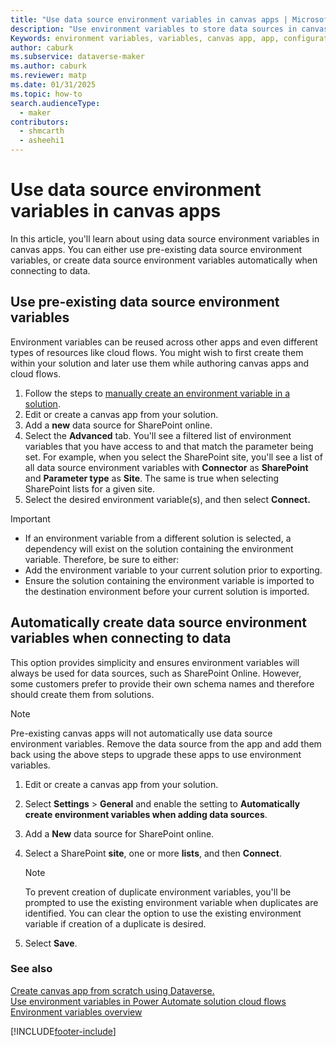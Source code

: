 ```yaml
---
title: "Use data source environment variables in canvas apps | MicrosoftDocs"
description: "Use environment variables to store data sources in canvas apps."
Keywords: environment variables, variables, canvas app, app, configuration data
author: caburk
ms.subservice: dataverse-maker
ms.author: caburk
ms.reviewer: matp
ms.date: 01/31/2025
ms.topic: how-to
search.audienceType: 
  - maker
contributors:
  - shmcarth
  - asheehi1
---
```

# Use data source environment variables in canvas apps

In this article, you'll learn about using data source environment variables in canvas apps. You can either use pre-existing data source environment variables, or create data source environment variables automatically when connecting to data.

## Use pre-existing data source environment variables

Environment variables can be reused across other apps and even different types of resources like cloud flows. You might wish to first create them within your solution and later use them while authoring canvas apps and cloud flows.

1. Follow the steps to [manually create an environment variable in a solution](EnvironmentVariables.md#manually-create-an-environment-variable-in-a-solution).
1. Edit or create a canvas app from your solution.
1. Add a **new** data source for SharePoint online.
1. Select the **Advanced** tab. You'll see a filtered list of environment variables that you have access to and that match the parameter being set. For example, when you select the SharePoint site, you'll see a list of all data source environment variables with **Connector** as **SharePoint** and **Parameter type** as **Site**. The same is true when selecting SharePoint lists for a given site. 
1. Select the desired environment variable(s), and then select **Connect.**

> [!IMPORTANT]
>
> - If an environment variable from a different solution is selected, a dependency will exist on the solution containing the environment variable. Therefore, be sure to either: 
> - Add the environment variable to your current solution prior to exporting. 
> - Ensure the solution containing the environment variable is imported to the destination environment before your current solution is imported.

## Automatically create data source environment variables when connecting to data

This option provides simplicity and ensures environment variables will always be used for data sources, such as SharePoint Online. However, some customers prefer to provide their own schema names and therefore should create them from solutions.

> [!NOTE]
> Pre-existing canvas apps will not automatically use data source environment variables. Remove the data source from the app and add them back using the above steps to upgrade these apps to use environment variables. 

1. Edit or create a canvas app from your solution.
1. Select **Settings** > **General** and enable the setting to **Automatically create environment variables when adding data sources**.
1. Add a **New** data source for SharePoint online.
1. Select a SharePoint **site**, one or more **lists**, and then **Connect**.

    > [!NOTE]
    > To prevent creation of duplicate environment variables, you'll be prompted to use the existing environment variable when duplicates are identified. You can clear the option to use the existing environment variable if creation of a duplicate is desired. 

1. Select **Save**. 

### See also

[Create canvas app from scratch using Dataverse.](/powerapps/maker/canvas-apps/data-platform-create-app-scratch) </BR>
[Use environment variables in Power Automate solution cloud flows](environmentvariables-power-automate.md)  <br>
[Environment variables overview](EnvironmentVariables.md) </BR>

[!INCLUDE[footer-include](../../includes/footer-banner.md)]
